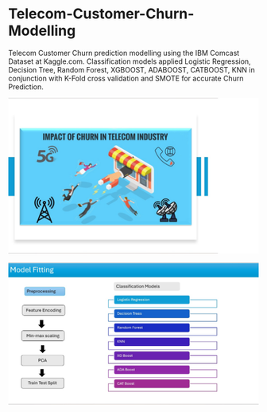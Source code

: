 # Telecom-Customer-Churn-Modelling

Telecom Customer Churn prediction modelling using the IBM Comcast Dataset at Kaggle.com. Classification models applied Logistic Regression, Decision Tree, Random Forest, XGBOOST, ADABOOST, CATBOOST, KNN in conjunction with K-Fold cross validation and SMOTE for accurate Churn Prediction.

![image](https://github.com/shreymukh2020/Telecom-Customer-Churn-Modelling/blob/main/Telecom%20Customer%20churn.jpg)

![image](https://github.com/shreymukh2020/Telecom-Customer-Churn-Modelling/blob/main/Model%20fitting.jpg)
